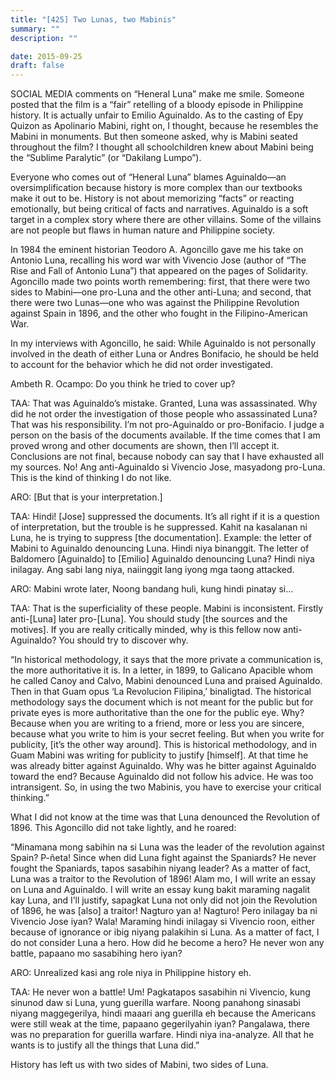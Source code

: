 ```yaml
---
title: "[425] Two Lunas, two Mabinis"
summary: ""
description: ""

date: 2015-09-25
draft: false
---
```


SOCIAL MEDIA comments on “Heneral Luna” make me smile. Someone posted that the film is a “fair” retelling of a bloody episode in Philippine history. It is actually unfair to Emilio Aguinaldo. As to the casting of Epy Quizon as Apolinario Mabini, right on, I thought, because he resembles the Mabini in monuments. But then someone asked, why is Mabini seated throughout the film? I thought all schoolchildren knew about Mabini being the “Sublime Paralytic” (or “Dakilang Lumpo”).

Everyone who comes out of “Heneral Luna” blames Aguinaldo—an oversimplification because history is more complex than our textbooks make it out to be. History is not about memorizing “facts” or reacting emotionally, but being critical of facts and narratives. Aguinaldo is a soft target in a complex story where there are other villains. Some of the villains are not people but flaws in human nature and Philippine society.

In 1984 the eminent historian Teodoro A. Agoncillo gave me his take on Antonio Luna, recalling his word war with Vivencio Jose (author of “The Rise and Fall of Antonio Luna”) that appeared on the pages of Solidarity. Agoncillo made two points worth remembering: first, that there were two sides to Mabini—one pro-Luna and the other anti-Luna; and second, that there were two Lunas—one who was against the Philippine Revolution against Spain in 1896, and the other who fought in the Filipino-American War.

In my interviews with Agoncillo, he said: While Aguinaldo is not personally involved in the death of either Luna or Andres Bonifacio, he should be held to account for the behavior which he did not order investigated.

Ambeth R. Ocampo: Do you think he tried to cover up?

TAA: That was Aguinaldo’s mistake. Granted, Luna was assassinated. Why did he not order the investigation of those people who assassinated Luna? That was his responsibility. I’m not pro-Aguinaldo or pro-Bonifacio. I judge a person on the basis of the documents available. If the time comes that I am proved wrong and other documents are shown, then I’ll accept it. Conclusions are not final, because nobody can say that I have exhausted all my sources. No! Ang anti-Aguinaldo si Vivencio Jose, masyadong pro-Luna. This is the kind of thinking I do not like.

ARO: [But that is your interpretation.]

TAA: Hindi! [Jose] suppressed the documents. It’s all right if it is a question of interpretation, but the trouble is he suppressed. Kahit na kasalanan ni Luna, he is trying to suppress [the documentation]. Example: the letter of Mabini to Aguinaldo denouncing Luna. Hindi niya binanggit. The letter of Baldomero [Aguinaldo] to [Emilio] Aguinaldo denouncing Luna? Hindi niya inilagay. Ang sabi lang niya, naiinggit lang iyong mga taong attacked.

ARO: Mabini wrote later, Noong bandang huli, kung hindi pinatay si…

TAA: That is the superficiality of these people. Mabini is inconsistent. Firstly anti-[Luna] later pro-[Luna]. You should study [the sources and the motives]. If you are really critically minded, why is this fellow now anti-Aguinaldo? You should try to discover why.

“In historical methodology, it says that the more private a communication is, the more authoritative it is. In a letter, in 1899, to Galicano Apacible whom he called Canoy and Calvo, Mabini denounced Luna and praised Aguinaldo. Then in that Guam opus ‘La Revolucion Filipina,’ binaligtad. The historical methodology says the document which is not meant for the public but for private eyes is more authoritative than the one for the public eye. Why? Because when you are writing to a friend, more or less you are sincere, because what you write to him is your secret feeling. But when you write for publicity, [it’s the other way around]. This is historical methodology, and in Guam Mabini was writing for publicity to justify [himself]. At that time he was already bitter against Aguinaldo. Why was he bitter against Aguinaldo toward the end? Because Aguinaldo did not follow his advice. He was too intransigent. So, in using the two Mabinis, you have to exercise your critical thinking.”

What I did not know at the time was that Luna denounced the Revolution of 1896. This Agoncillo did not take lightly, and he roared:

“Minamana mong sabihin na si Luna was the leader of the revolution against Spain? P-ñeta! Since when did Luna fight against the Spaniards? He never fought the Spaniards, tapos sasabihin niyang leader? As a matter of fact, Luna was a traitor to the Revolution of 1896! Alam mo, I will write an essay on Luna and Aguinaldo. I will write an essay kung bakit maraming nagalit kay Luna, and I’ll justify, sapagkat Luna not only did not join the Revolution of 1896, he was [also] a traitor! Nagturo yan a! Nagturo! Pero inilagay ba ni Vivencio Jose iyan? Wala! Maraming hindi inilagay si Vivencio roon, either because of ignorance or ibig niyang palakihin si Luna. As a matter of fact, I do not consider Luna a hero. How did he become a hero? He never won any battle, papaano mo sasabihing hero iyan?

ARO: Unrealized kasi ang role niya in Philippine history eh.

TAA: He never won a battle! Um! Pagkatapos sasabihin ni Vivencio, kung sinunod daw si Luna, yung guerilla warfare. Noong panahong sinasabi niyang maggegerilya, hindi maaari ang guerilla eh because the Americans were still weak at the time, papaano gegerilyahin iyan? Pangalawa, there was no preparation for guerilla warfare. Hindi niya ina-analyze. All that he wants is to justify all the things that Luna did.”

History has left us with two sides of Mabini, two sides of Luna.
